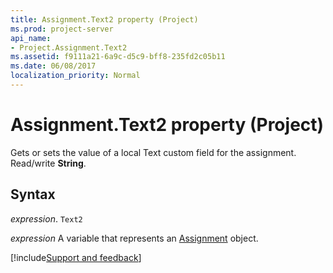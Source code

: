 ```yaml
---
title: Assignment.Text2 property (Project)
ms.prod: project-server
api_name:
- Project.Assignment.Text2
ms.assetid: f9111a21-6a9c-d5c9-bff8-235fd2c05b11
ms.date: 06/08/2017
localization_priority: Normal
---
```



# Assignment.Text2 property (Project)

Gets or sets the value of a local Text custom field for the assignment. Read/write  **String**.


## Syntax

_expression_. `Text2`

_expression_ A variable that represents an [Assignment](./Project.Assignment.md) object.

[!include[Support and feedback](~/includes/feedback-boilerplate.md)]